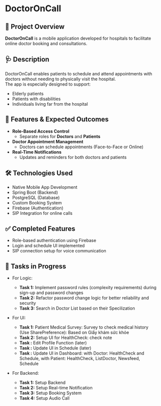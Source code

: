 # DoctorOnCall

## 📱 Project Overview  
**DoctorOnCall** is a mobile application developed for hospitals to facilitate online doctor booking and consultations.

## 🩺 Description  
DoctorOnCall enables patients to schedule and attend appointments with doctors without needing to physically visit the hospital.  
The app is especially designed to support:
- Elderly patients  
- Patients with disabilities  
- Individuals living far from the hospital  

## 🎯 Features & Expected Outcomes
- **Role-Based Access Control**  
  - Separate roles for **Doctors** and **Patients**
- **Doctor Appointment Management**  
  - Doctors can schedule appointments (Face-to-Face or Online)
- **Real-Time Notifications**  
  - Updates and reminders for both doctors and patients

## 🛠️ Technologies Used
- Native Mobile App Development  
- Spring Boot (Backend)  
- PostgreSQL (Database)  
- Custom Booking System  
- Firebase (Authentication)  
- SIP Integration for online calls

## ✅ Completed Features
- Role-based authentication using Firebase  
- Login and schedule UI implemented  
- SIP connection setup for voice communication

## 🔧 Tasks in Progress
- For Logic:
  - **Task 1:** Implement password rules (complexity requirements) during sign-up and password changes  
  - **Task 2:** Refactor password change logic for better reliability and security 
  - **Task 3:** Search in Doctor List based on their Specilization

- For UI: 
  - **Task 1:** Patient Medical Survey: Survey to check medical history (Use SharePreference): Based on Giấy khám sức khỏe
  - **Task 2:** Setup UI for HealthCheck: check note
  - **Task  :** Edit Profile Function (later)
  - **Task  :** Update UI in Schedule (later)
  - **Task  :** Update UI in Dashboard: with Doctor: HealthCheck and Schedule, with Patient: HealthCheck, ListDoctor, Newsfeed, Schedule

- For Backend:
  - **Task 1:** Setup Backend
  - **Task 2:** Setup Real-time Notification
  - **Task 3:** Setup Booking System
  - **Task 4:** Setup Audio Call
